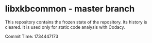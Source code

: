 # libxkbcommon - master branch

This repository contains the frozen state of the repository.
Its history is cleared. It is used only for static code
analysis with Codacy.

Commit Time: 1734447173